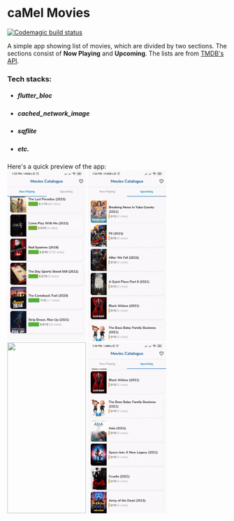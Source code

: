 # **caMel Movies**  

[![Codemagic build status](https://api.codemagic.io/apps/60830e9e395dbc47ceab31a7/60830e9e395dbc47ceab31a6/status_badge.svg)](https://codemagic.io/apps/60830e9e395dbc47ceab31a7/60830e9e395dbc47ceab31a6/latest_build)  

A simple app showing list of movies, which are divided by two sections. The sections consist of **Now Playing** and **Upcoming**. The lists are from [TMDB's API](https://www.themoviedb.org/documentation/api).
### Tech stacks:
- ##### flutter_bloc 
- ##### cached_network_image 
- ##### sqflite 
- ##### etc.

Here's a quick preview of the app:  
<img src="/images/2.gif" width="180" height="390">  <img src="/images/3.gif" width="180" height="390">  <img src="/images/4.gif" width="180" height="390">  <img src="/images/5.gif" width="180" height="390">  
